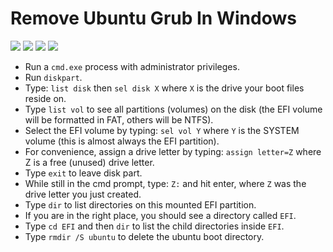 # Remove Ubuntu Grub In Windows

![](https://linuxbsdos.com/wp-content/uploads/2015/09/DiskpartC.png)
![](https://linuxbsdos.com/wp-content/uploads/2015/09/DiskpartA.png)
![](https://linuxbsdos.com/wp-content/uploads/2015/09/DiskpartB.png)
![](https://linuxbsdos.com/wp-content/uploads/2015/09/DiskpartC.png)

- Run a `cmd.exe` process with administrator privileges.
- Run `diskpart`.
- Type: `list disk` then `sel disk X` where `X` is the drive your boot files reside on.
- Type `list vol` to see all partitions (volumes) on the disk (the EFI volume will be formatted in FAT, others will be NTFS).
- Select the EFI volume by typing: `sel vol Y` where `Y` is the SYSTEM volume (this is almost always the EFI partition).
- For convenience, assign a drive letter by typing: `assign letter=Z` where Z is a free (unused) drive letter.
- Type `exit` to leave disk part.
- While still in the cmd prompt, type: `Z:` and hit enter, where `Z` was the drive letter you just created.
- Type `dir` to list directories on this mounted EFI partition.
- If you are in the right place, you should see a directory called `EFI`.
- Type `cd EFI` and then `dir` to list the child directories inside `EFI`.
- Type `rmdir /S ubuntu` to delete the ubuntu boot directory.
